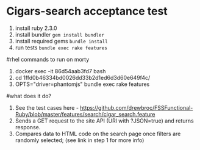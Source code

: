 # Cigars-search acceptance test

1. install ruby 2.3.0
2. install bundler ```gem install bundler```
3. install required gems ```bundle install ```
4. run tests ```bundle exec rake features```


#rhel commands to run on morty

1. docker exec -it 86d54aab3fd7 bash
2. cd 1ffd0b46334bd0026dd33b2d1ed6d3d60e649f4c/
3. OPTS="driver=phantomjs" bundle exec rake features

#what does it do?
1. See the test cases here - https://github.com/drewbroc/FSSFunctional-Ruby/blob/master/features/search/cigar_search.feature
2. Sends a GET request to the site API (URl with ?JSON=true) and returns response.
3. Compares data to HTML code on the search page once filters are randomly selected; (see link in step 1 for more info) 



